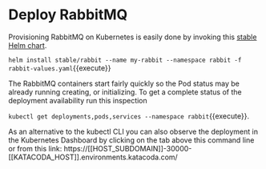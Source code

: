 # Deploy RabbitMQ #

Provisioning RabbitMQ on Kubernetes is easily done by invoking this [stable Helm chart](https://github.com/helm/charts/tree/master/stable/rabbitmq).  

`helm install stable/rabbit --name my-rabbit --namespace rabbit -f rabbit-values.yaml`{{execute}}

The RabbitMQ containers start fairly quickly so the Pod status may be already running creating, or initializing. To get a complete status of the deployment availability run this inspection

`kubectl get deployments,pods,services --namespace rabbit`{{execute}}.

As an alternative to the kubectl CLI you can also observe the deployment in the Kubernetes Dashboard by clicking on the tab above this command line or from this link: https://[[HOST_SUBDOMAIN]]-30000-[[KATACODA_HOST]].environments.katacoda.com/

